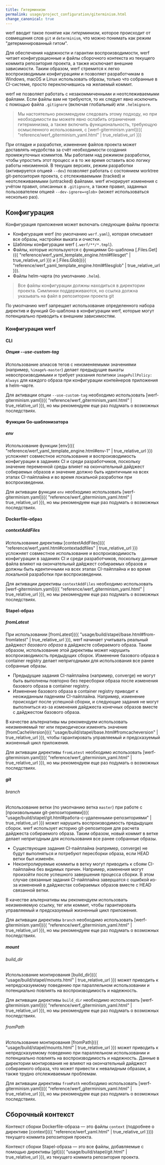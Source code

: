 ```yaml
---
title: Гитерминизм
permalink: usage/project_configuration/giterminism.html
change_canonical: true
---
```


werf вводит такое понятие как _гитерминизм_, которое происходит от совмещения слов `git` и `determinism`, что можно понимать как режим "детерминированный гитом".

Для обеспечения надежности и гарантии воспроизводимости, werf читает конфигурационные и файлы сборочного контекста из текущего коммита репозитория проекта, а также исключает внешние зависимости. Таким образом, werf стремится к легко воспроизводимым конфигурациям и позволяет разработчикам в Windows, macOS и Linux использовать образы, только что собранные в CI-системе, просто переключившись на желаемый коммит.

werf не позволяет работать с незакоммиченными и неотслеживаемыми файлами. Если файлы вам не требуются, то их следует явно исключить с помощью файла `.gitignore` (включая глобальный) или `.helmignore`.

> Мы настоятельно рекомендуем следовать этому подходу, но при необходимости вы можете явно ослабить ограничения гитерминизма, а также включить функциональность, требующую осмысленного использования, с [werf-giterminism.yaml]({{ "reference/werf_giterminism_yaml.html" | true_relative_url }})

При отладке и разработке, изменение файлов проекта может доставлять неудобства за счёт необходимости создания промежуточных коммитов. Мы работаем над режимом разработки, чтобы упростить этот процесс и в то же время оставить всю логику работы неизменной. 
В текущих версиях, режим разработки (активируется опцией `--dev`) позволяет работать с состоянием worktree git-репозитория проекта, с отслеживаемыми (tracked) и неотслеживаемыми (untracked) файлами. werf игнорирует изменения с учётом правил, описанных в `.gitignore`, а также правил, заданных пользователем опцией `--dev-ignore=<glob>` (может использоваться несколько раз).

## Конфигурация

Конфигурация приложения может включать следующие файлы проекта:

- Конфигурация werf (по умолчанию `werf.yaml`), которая описывает все образы, настройки выката и очистки.
- Шаблоны конфигурации werf (`.werf/**/*.tmpl`).
- Файлы, которые используются с функциями Go-шаблона [.Files.Get]({{ "reference/werf_yaml_template_engine.html#filesget" | true_relative_url }}) и [.Files.Glob]({{ "reference/werf_yaml_template_engine.html#filesglob" | true_relative_url }}).
- Файлы helm-чарта (по умолчанию `.helm`).

> Все файлы конфигурации должны находиться в директории проекта. Симлинки поддерживаются, но ссылка должна указывать на файл в репозитории проекта git

По умолчанию werf запрещает использование определенного набора директив и функций Go-шаблона в конфигурации werf, которые могут потенциально приводить к внешним зависимостям.

### Конфигурация werf

#### CLI

##### Опция --use-custom-tag

Использование алиасов тегов с неизменяемыми значениями (например, `%image%-master`) делает предыдущие выкаты невоспроизводимыми и требует указания политики `imagePullPolicy: Always` для каждого образа при конфигурации контейнеров приложения в helm-чарте.

Для активации опции `--use-custom-tag` необходимо использовать [werf-giterminism.yaml]({{ "reference/werf_giterminism_yaml.html" | true_relative_url }}), но мы рекомендуем еще раз подумать о возможных последствиях.

#### Функции Go-шаблонизатора

##### env

Использование функции [env]({{ "reference/werf_yaml_template_engine.html#env-1" | true_relative_url }}) усложняет совместное использование и воспроизводимость конфигурации в заданиях CI и среди разработчиков, поскольку значение переменной среды влияет на окончательный дайджест собираемых образов и значение должно быть идентичным на всех этапах CI-пайплайна и во время локальной разработки при воспроизведении.

Для активации функции `env` необходимо использовать [werf-giterminism.yaml]({{ "reference/werf_giterminism_yaml.html" | true_relative_url }}), но мы рекомендуем еще раз подумать о возможных последствиях.

#### Dockerfile-образ

##### contextAddFiles

Использование директивы [contextAddFiles]({{ "reference/werf_yaml.html#contextaddfiles" | true_relative_url }}) усложняет совместное использование и воспроизводимость конфигурации в заданиях CI и среди разработчиков, поскольку данные файла влияют на окончательный дайджест собираемых образов и должны быть идентичными на всех этапах CI-пайплайна и во время локальной разработки при воспроизведении.

Для активации директивы `contextAddFiles` необходимо использовать [werf-giterminism.yaml]({{ "reference/werf_giterminism_yaml.html" | true_relative_url }}), но мы рекомендуем еще раз подумать о возможных последствиях.

#### Stapel-образ

##### fromLatest

При использовании [fromLatest]({{ "usage/build/stapel/base.html#from-fromlatest" | true_relative_url }}), werf начинает учитывать реальный дайджест _базового образа_ в дайджесте собираемого образа. Таким образом, использование этой директивы может нарушить воспроизводимость предыдущих сборок. Изменение базового образа в container registry делает непригодными для использования все ранее собранные образы.

* Предыдущие задания CI-пайплайна (например, converge) не могут быть выполнены повторно без пересборки образа после изменения базового образа в container registry.
* Изменение базового образа в container registry приводит к неожиданным падениям CI-пайплайна. Например, изменение происходит после успешной сборки, и следующие задания не могут выполниться из-за изменения дайджеста конечных образов вместе с дайджестом базового образа.

В качестве альтернативы мы рекомендуем использовать неизменяемый тег или периодически изменять значение [fromCacheVersion]({{ "usage/build/stapel/base.html#fromcacheversion" | true_relative_url }}), чтобы гарантировать управляемый и предсказуемый жизненный цикл приложения.

Для активации директивы `fromLatest` необходимо использовать [werf-giterminism.yaml]({{ "reference/werf_giterminism_yaml.html" | true_relative_url }}), но мы рекомендуем еще раз подумать о возможных последствиях.

##### git

###### branch

Использование ветки (по умолчанию ветка `master`) при работе с [произвольными git-репозиториями]({{ "usage/build/stapel/git.html#работа-с-удаленными-репозиториями" | true_relative_url }}) может нарушить воспроизводимость предыдущих сборок. werf использует историю git-репозитория для расчета дайджеста собираемого образа. Таким образом, новый коммит в ветке делает непригодным для использования все ранее собранные образы.

* Существующие задания CI-пайплайна (например, converge) не будут выполняться и потребуют пересборки образа, если HEAD ветки был изменён.
* Неконтролируемые коммиты в ветку могут приводить к сбоям CI-пайплайна без видимых причин. Например, изменения могут произойти после успешного завершения процесса сборки. В этом случае связанные задания CI-пайплайна завершатся с ошибкой из-за изменений в дайджестах собираемых образов вместе с HEAD связанной ветки.

В качестве альтернативы мы рекомендуем использовать неизменяемую ссылку, тег или коммит, чтобы гарантировать управляемый и предсказуемый жизненный цикл приложения.

Для активации директивы `branch` необходимо использовать [werf-giterminism.yaml]({{ "reference/werf_giterminism_yaml.html" | true_relative_url }}), но мы рекомендуем еще раз подумать о возможных последствиях.

##### mount

###### build_dir

Использование монтирования [build_dir]({{ "usage/build/stapel/mounts.html" | true_relative_url }}) может приводить к непредсказуемому поведению при параллельном использовании и потенциально повлиять на воспроизводимость и надежность.

Для активации директивы `build_dir` необходимо использовать [werf-giterminism.yaml]({{ "reference/werf_giterminism_yaml.html" | true_relative_url }}), но мы рекомендуем еще раз подумать о возможных последствиях.

###### fromPath

Использование монтирования [fromPath]({{ "usage/build/stapel/mounts.html" | true_relative_url }}) может приводить к непредсказуемому поведению при параллельном использовании и потенциально повлиять на воспроизводимость и надежность. Данные в директории монтирования не влияют на окончательный дайджест собираемого образа, что может привести к невалидным образам, а также трудно отслеживаемым проблемам.

Для активации директивы `fromPath` необходимо использовать [werf-giterminism.yaml]({{ "reference/werf_giterminism_yaml.html" | true_relative_url }}), но мы рекомендуем еще раз подумать о возможных последствиях.

## Сборочный контекст

Контекст сборки Dockerfile-образа — это файлы `context` (подробнее о директиве [context]({{ "reference/werf_yaml.html" | true_relative_url }})) текущего коммита репозитория проекта.

Контекст сборки Stapel-образа — это все файлы, добавляемые с помощью директивы [git]({{ "usage/build/stapel/git.html" | true_relative_url }}), из текущего коммита репозитория проекта.
